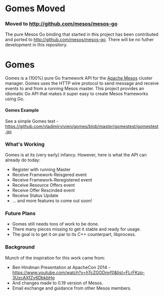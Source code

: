 # Gomes Moved
### Moved to http://github.com/mesos/mesos-go
The pure Mesos Go binding that started in this project has been contributed and ported to http://github.com/mesos/mesos-go.  There will be no futher development in this repository.  

# Gomes
Gomes is a (100%) pure Go framework API for the [Apache Mesos](http://mesos.apache.org/) cluster manager.  Gomes uses the HTTP wire protocol to send message and receive events to and from a running Mesos master.  This project provides an  idiomatic Go API that makes it super easy to create Mesos frameworks using Go. 

#### Gomes Example
See a simple Gomes test - https://github.com/vladimirvivien/gomes/blob/master/gomestest/gomestest.go

### What's Working
Gomes is at its (very early) infancy.  However, here is what the API can already do today:

* Register with running Master
* Receive Framework-Reisgered event
* Receive Framework-Reregistered event
* Receive Resource Offers event
* Receive Offer Rescinded event
* Receive Status Update
* ... and  more features to come out soon!

### Future Plans

* Gomes still needs tons of work to be done.
* There many pieces missing to get it stable and ready for usage.
* The goal is to get it on par to its C++ counterpart, libprocess.

### Background
Munch of the inspiration for this work came from:

* Ben Hindman Presentation at ApacheCon 2014 - https://www.youtube.com/watch?v=hTcZGODnyf0&list=FLrFKzp-3UzcAXfZy6DbkbHg
* And changes made to 0.19 version of Mesos.
* Email exchange and guidance from other Mesos members.
